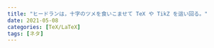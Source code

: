 ```yaml
---
title: "ヒードランは，十字のツメを食いこませて TeX や TikZ を這い回る。"
date: 2021-05-08
categories: [TeX/LaTeX]
tags: [ネタ]
---
```

